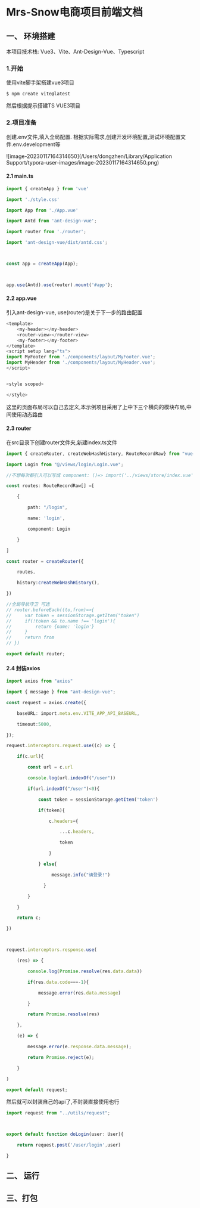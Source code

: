 # Mrs-Snow电商项目前端文档

## 一、 环境搭建



本项目技术栈:   Vue3、Vite、Ant-Design-Vue、Typescript



### 1.开始

使用vite脚手架搭建vue3项目

```
$ npm create vite@latest
```

然后根据提示搭建TS VUE3项目



### 2.项目准备



创建.env文件,填入全局配置. 根据实际需求,创建开发环境配置,测试环境配置文件.env.development等

![image-20230117164314650](/Users/dongzhen/Library/Application Support/typora-user-images/image-20230117164314650.png)



#### 2.1 main.ts

```typescript
import { createApp } from 'vue'

import './style.css'

import App from './App.vue'

import Antd from 'ant-design-vue';

import router from './router';

import 'ant-design-vue/dist/antd.css';



const app = createApp(App);



app.use(Antd).use(router).mount('#app');
```

#### 2.2 app.vue

引入ant-design-vue, use(router)是关于下一步的路由配置

```typescript
<template>
    <my-header></my-header>
    <router-view></router-view>
    <my-footer></my-footer>
</template>
<script setup lang="ts">
import MyFooter from './components/layout/MyFooter.vue';
import MyHeader from './components/layout/MyHeader.vue';
</script>


<style scoped>

</style>
```

这里的页面布局可以自己去定义,本示例项目采用了上中下三个横向的模块布局,中间使用动态路由

#### 2.3 router

在src目录下创建router文件夹,新建index.ts文件

```typescript
import { createRouter, createWebHashHistory, RouteRecordRaw} from "vue-router";

import Login from "@/views/login/Login.vue";

//不想每次都引入可以写成 component: ()=> import('../views/store/index.vue')

const routes: RouteRecordRaw[] =[

​    {

​        path: "/login",

​        name: 'login',

​        component: Login

​    }

]

const router = createRouter({

​    routes,

​    history:createWebHashHistory(),

})

//全局导航守卫 可选
// router.beforeEach((to,from)=>{
//     var token = sessionStorage.getItem("token")
//     if(!token && to.name !== 'login'){
//         return {name: 'login'}
//     }
//     return from
// })

export default router;
```

#### 2.4 封装axios

```typescript
import axios from "axios"

import { message } from "ant-design-vue";

const request = axios.create({

​    baseURL: import.meta.env.VITE_APP_API_BASEURL,

​    timeout:5000,

});

request.interceptors.request.use((c) => {

​    if(c.url){

​        const url = c.url

​        console.log(url.indexOf("/user"))

​        if(url.indexOf("/user")<0){

​            const token = sessionStorage.getItem('token')

​            if(token){

​                c.headers={

​                    ...c.headers,

​                    token

​                }

​            } else{

​                 message.info("请登录!")

​              }       

​        }

​    }

​    return c;

})



request.interceptors.response.use(

​    (res) => {

​        console.log(Promise.resolve(res.data.data))

​        if(res.data.code===-1){

​            message.error(res.data.message)

​        }

​        return Promise.resolve(res)

​    },

​    (e) => {

​        message.error(e.response.data.message);

​        return Promise.reject(e);

​    }

)

export default request;
```

然后就可以封装自己的api了,不封装直接使用也行

```typescript
import request from "../utils/request";



export default function doLogin(user: User){

​    return request.post('/user/login',user)

}
```



## 二、 运行

## 三、打包